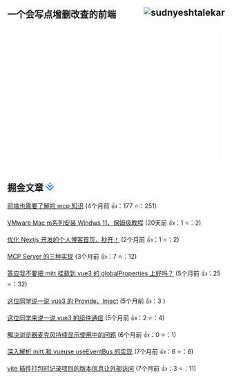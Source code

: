 ## 一个会写点增删改查的前端 <img align="right" src="https://komarev.com/ghpvc/?username=vaebe" alt="sudnyeshtalekar" />

<div>
  <img src="https://github.com/vaebe/vaebe/blob/main/metrics1.svg" width="48%" />
  <img src="https://github.com/vaebe/vaebe/blob/main/metrics2.svg" width="48%" />
</div>

<!-- juejin-posts start -->
## 掘金文章 <img src='https://raw.githubusercontent.com/vaebe/juejin-posts-action/main/assets/juejin.svg' alt='juejin' width='20' height='20'/>

[前端也需要了解的 mcp 知识](https://juejin.cn/post/7495598591488016394) (4个月前 👍：177 ⭐：251)

[VMware Mac m系列安装 Windws 11，保姆级教程](https://juejin.cn/post/7536900619337859114) (20天前 👍：1 ⭐：2)

[优化 Nextjs 开发的个人博客首页，秒开！](https://juejin.cn/post/7513781200416391218) (2个月前 👍：1 ⭐：2)

[MCP Server 的三种实现](https://juejin.cn/post/7505325778222530611) (3个月前 👍：7 ⭐：12)

[答应我不要把 mitt 挂载到 vue3 的 globalProperties 上好吗？](https://juejin.cn/post/7484705232904814618) (5个月前 👍：25 ⭐：32)

[这位同学说一说 vue3 的 Provide、Inject](https://juejin.cn/post/7480514589253468169) (5个月前 👍：3 )

[这位同学来说一说 vue3 的组件通信](https://juejin.cn/post/7480081951517900800) (5个月前 👍：2 ⭐：4)

[解决浏览器麦克风持续显示使用中的问题](https://juejin.cn/post/7476977628777431092) (6个月前 👍：0 ⭐：1)

[深入解析 mitt 和 vueuse useEventBus 的实现](https://juejin.cn/post/7457228085830778895) (7个月前 👍：6 ⭐：6)

[vite 插件打包时记录项目的版本信息让外部访问](https://juejin.cn/post/7456809080344133667) (7个月前 👍：3 ⭐：11)
<!-- juejin-posts end -->


